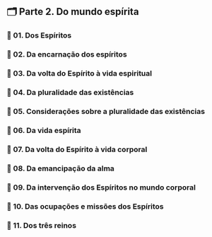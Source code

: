 ## 🗂️ Parte 2. Do mundo espírita

### 📑 01. Dos Espíritos

### 📑 02. Da encarnação dos espíritos

### 📑 03. Da volta do Espírito à vida espiritual

### 📑 04. Da pluralidade das existências

### 📃 05. Considerações sobre a pluralidade das existências

### 📑 06. Da vida espírita

### 📑 07. Da volta do Espírito à vida corporal

### 📑 08. Da emancipação da alma

### 📑 09. Da intervenção dos Espíritos no mundo corporal

### 📃 10. Das ocupações e missões dos Espíritos

### 📑 11. Dos três reinos
